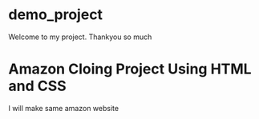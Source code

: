 # demo_project
Welcome to my project. 
Thankyou so much

# Amazon Cloing Project Using HTML and CSS
I will make same amazon website
